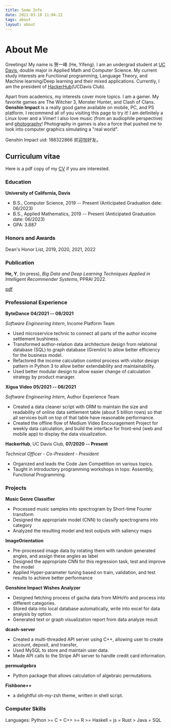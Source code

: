 ```yaml
---
title: Some Info
date: 2021-03-18 11:04:22
tags: about
layout: about
---
```


# About Me

Greetings! My name is 贺一峰 (He, Yifeng).
I am an undergrad student at [UC Davis](https://www.ucdavis.edu),
double major in Applied Math and Computer Science.
My current study interests are Functional programming, Language Theory, and Machine learning/Deep learning and their mixed applications.
Currently, I am the president of [HackerHub](https://aggielife.ucdavis.edu/organization/hackerhub)(UCDavis Club).

Apart from academics, my interests cover more topics.
I am a gamer. My favorite games are The Witcher 3, Monster Hunter, and Clash of Clans.
**Genshin Impact** is a really good game available on mobile, PC, and PS platform.
I recommend all of you visiting this page to try it!
I am definitely a Linux lover and a Vimer!
I also love music (from an audiophile perspective) and [photography](https://www.instagram.com/ethan0he1/)!
Photography in games is also a force that pushed me to look into computer graphics simulating a "real world".

Genshin Impact uid: 188322866 欢迎加好友。

## Curriculum vitae

Here is a pdf copy of my [CV](./yfhe-cv.pdf) if you are interested.

### Education

**University of California, Davis**
* B.S., Computer Science, 2019 -- Present (Anticipated Graduation date: 06/2023)
* B.S., Applied Mathematics, 2019 -- Present (Anticipated Graduation date: 06/2023)
* GPA: 3.887

### Honors and Awards

Dean's Honor List, 2019, 2020, 2021, 2022

### Publication
**He, Y**, (in press), *Big Data and Deep Learning Techniques Applied in Intelligent Recommender Systems*, PPRAI 2022.

[pdf](./PPRAI_2022.pdf)

### Professional Experience

**ByteDance** **04/2021 -- 08/2021**

*Software Engineering Intern*, Income Platform Team

*  Used microservice technic to connect all parts of the author income settlement bushiness.
*  Transformed author-relation data architecture design from relational database (SQL) to graph database (Gremlin) to allow better efficiency for the business model.
*  Refactored the income calculation control process with visitor design pattern in Python 3 to allow better extendability and maintainability.
*  Used better modular design to allow easier change of calculation strategy by product manager.

**Xigua Video** **05/2021 -- 06/2021**

*Software Engineering Intern*, Author Experience Team

* Created a data cleaner script with ORM to maintain the size and readability of online data settlement table (about 5 billion rows) so that all services built on top of that table have reasonable performance.
* Created the offline flow of Medium Video Encouragement Project for weekly data calculation, and build the interface for front-end (web and mobile app) to display the data visualization.


**HackerHub**, UC Davis Club, **07/2020 -- Present**

*Technical Officer - Co-President - President*

* Organized and leads the Code Jam Competition on various topics.
* Taught in introductory programming workshops in tops: Assembly, Functional Programming.

### Projects

**Music Genre Classifier**
* Processed music samples into spectrogram by Short-time Fourier transform
* Designed the appropriate model (CNN) to classify spectrograms into category
* Analyzed the resulting model and test outputs with saliency maps

**ImageOrientation**
* Pre-processed image data by rotating them with random generated angles, and assign these angles as label
* Designed the appropriate CNN for this regression task, test and improve the model
* Applied Hyper-parameter tuning based on train, validation, and test results to achieve better performance

**Genshine Impact Wishes Analyzer**
* Designed fetching process of gacha data from MiHoYo and process into different categories.
* Stored data into local database automatically, write into excel for data analysis by option.
* Generated text or graph visualization report from data analyze result

**dcash-server**
* Created a multi-threaded API server using C++, allowing user to create account, deposit, and transfer,
* Used MySQL to store and maintain user data.
* Made API calls to the Stripe API server to handle credit card information.


**permualgebra**
* Python package that allows calculation of algebraic permutations.

**Fishbone++**
* a delightful oh-my-zsh theme, written in shell script.


### Computer Skills

Languages: Python >= C = C++ >= R >= Haskell = js = Rust > Java = SQL


